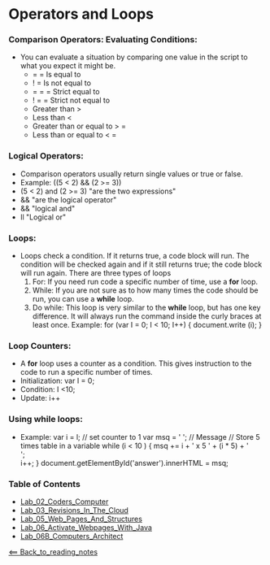 
# Operators and Loops

### Comparison Operators: Evaluating Conditions:
- You can evaluate a situation by comparing one value in the script to what you expect it might be. 
    - = = Is equal to
    - ! = Is not equal to
    - = = = Strict equal to
    - ! = = Strict not equal to
    - Greater than >
    - Less than <
    - Greater than or equal to > =
    - Less than or equal to < =

### Logical Operators:
- Comparison operators usually return single values or true or false. 
- Example:
((5 < 2) &&  (2 >= 3))
- (5 < 2) and (2 >= 3) "are the two expressions"
- && "are the logical operator"
- && "logical and"
- ll "Logical or"

### Loops:
- Loops check a condition. If it returns true, a code block will run. The condition will be checked again and if it still returns true; the code block will run again. There are three types of loops
    1. For: If you need run code a specific number of time, use a **for** loop.
    2. While: If you are not sure as to how many times the code should be run, you can use a **while** loop.
    3. Do while: This loop is very similar to the **while** loop, but has one key difference. It will always run the command inside the curly braces at least once.
	Example: for (var I = 0; I < 10; I++) {
	document.write (i);
	}

### Loop Counters: 
- A **for** loop uses a counter as a condition. This gives instruction to the code to run a specific number of times. 
- Initialization: var I = 0;
- Condition: I <10;
- Update: i++

### Using while loops:
- Example: 
var i = l; // set counter to 1
	var msq = ' '; // Message
	// Store 5 times table in a variable
	while (i < 10 ) {
	msq += i + ' x 5 ' + (i * 5) + '<br />';	
	 i++;
	}
	document.getElementById('answer').innerHTML = msq;

### Table of Contents
- [Lab_02_Coders_Computer](Lab02CodersComputer.md)
- [Lab_03_Revisions_In_The_Cloud](Lab03RevisionsInTheCloud.md)
- [Lab_05_Web_Pages_And_Structures](Lab05WebPagesAndStructures.md)
- [Lab_06_Activate_Webpages_With_Java](Lab06ActivateWebPageWithJava.md)
- [Lab_06B_Computers_Architect](Lab06BComputersArchitect.md)

[<== Back_to_reading_notes](https://jtaisey389.github.io/reading-notes/)